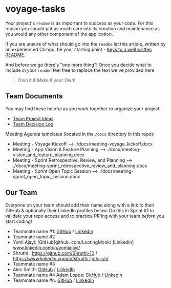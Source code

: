 # voyage-tasks

Your project's `readme` is as important to success as your code. For 
this reason you should put as much care into its creation and maintenance
as you would any other component of the application.

If you are unsure of what should go into the `readme` let this article,
written by an experienced Chingu, be your starting point - 
[Keys to a well written README](https://tinyurl.com/yk3wubft).

And before we go there's "one more thing"! Once you decide what to include
in your `readme` feel free to replace the text we've provided here.

> Own it & Make it your Own!

## Team Documents

You may find these helpful as you work together to organize your project.

- [Team Project Ideas](./docs/team_project_ideas.md)
- [Team Decision Log](./docs/team_decision_log.md)

Meeting Agenda templates (located in the `/docs` directory in this repo):

- Meeting - Voyage Kickoff --> ./docs/meeting-voyage_kickoff.docx
- Meeting - App Vision & Feature Planning --> ./docs/meeting-vision_and_feature_planning.docx
- Meeting - Sprint Retrospective, Review, and Planning --> ./docs/meeting-sprint_retrospective_review_and_planning.docx
- Meeting - Sprint Open Topic Session --> ./docs/meeting-sprint_open_topic_session.docx

## Our Team

Everyone on your team should add their name along with a link to their GitHub
& optionally their LinkedIn profiles below. Do this in Sprint #1 to validate
your repo access and to practice PR'ing with your team *before* you start
coding!


- Teammate name #1: [GitHub](github.com/LootingMonk ) / [LinkedIn](www.linkedin.com/in/yomiajayi/)
- Teammate name #2 
- Yomi Ajayi: [GitHub]github. com/LootingMonk/ [LinkedIn] www.linkedin.com/in/yomiajayi/
- Shruthi : https://github.com/Shruthi-10 / https://www.linkedin.com/in/shruthi-jothi-raj/
- Teammate name #3
- Alec Smith: [GitHub](https://github.com/sharktankful) / [LinkedIn](https://www.linkedin.com/in/alec-smithy/)
- Teammate name #4 Adam Loppe: [GitHub](https://github.com/shamanking176) / [LinkedIn](https://linkedin.com/in/adam-loppe-7b26791b9)
- Teammate name #n: [GitHub](https://github.com/ghaccountname) / [LinkedIn](https://linkedin.com/in/liaccountname)
